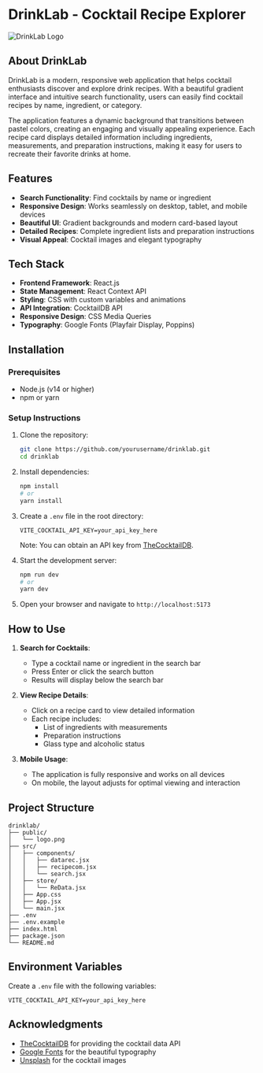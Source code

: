 # DrinkLab - Cocktail Recipe Explorer

![DrinkLab Logo](./public/logo.png)

## About DrinkLab

DrinkLab is a modern, responsive web application that helps cocktail enthusiasts discover and explore drink recipes. With a beautiful gradient interface and intuitive search functionality, users can easily find cocktail recipes by name, ingredient, or category.

The application features a dynamic background that transitions between pastel colors, creating an engaging and visually appealing experience. Each recipe card displays detailed information including ingredients, measurements, and preparation instructions, making it easy for users to recreate their favorite drinks at home.

## Features

- **Search Functionality**: Find cocktails by name or ingredient
- **Responsive Design**: Works seamlessly on desktop, tablet, and mobile devices
- **Beautiful UI**: Gradient backgrounds and modern card-based layout
- **Detailed Recipes**: Complete ingredient lists and preparation instructions
- **Visual Appeal**: Cocktail images and elegant typography

## Tech Stack

- **Frontend Framework**: React.js
- **State Management**: React Context API
- **Styling**: CSS with custom variables and animations
- **API Integration**: CocktailDB API
- **Responsive Design**: CSS Media Queries
- **Typography**: Google Fonts (Playfair Display, Poppins)

## Installation

### Prerequisites

- Node.js (v14 or higher)
- npm or yarn

### Setup Instructions

1. Clone the repository:
   ```bash
   git clone https://github.com/yourusername/drinklab.git
   cd drinklab
   ```

2. Install dependencies:
   ```bash
   npm install
   # or
   yarn install
   ```

3. Create a `.env` file in the root directory:
   ```
   VITE_COCKTAIL_API_KEY=your_api_key_here
   ```
   
   Note: You can obtain an API key from [TheCocktailDB](https://www.thecocktaildb.com/api.php).

4. Start the development server:
   ```bash
   npm run dev
   # or
   yarn dev
   ```

5. Open your browser and navigate to `http://localhost:5173`

## How to Use

1. **Search for Cocktails**:
   - Type a cocktail name or ingredient in the search bar
   - Press Enter or click the search button
   - Results will display below the search bar

2. **View Recipe Details**:
   - Click on a recipe card to view detailed information
   - Each recipe includes:
     - List of ingredients with measurements
     - Preparation instructions
     - Glass type and alcoholic status

3. **Mobile Usage**:
   - The application is fully responsive and works on all devices
   - On mobile, the layout adjusts for optimal viewing and interaction

## Project Structure

```
drinklab/
├── public/
│   └── logo.png
├── src/
│   ├── components/
│   │   ├── datarec.jsx
│   │   ├── recipecom.jsx
│   │   └── search.jsx
│   ├── store/
│   │   └── ReData.jsx
│   ├── App.css
│   ├── App.jsx
│   └── main.jsx
├── .env
├── .env.example
├── index.html
├── package.json
└── README.md
```

## Environment Variables

Create a `.env` file with the following variables:

```
VITE_COCKTAIL_API_KEY=your_api_key_here
```


## Acknowledgments

- [TheCocktailDB](https://www.thecocktaildb.com/) for providing the cocktail data API
- [Google Fonts](https://fonts.google.com/) for the beautiful typography
- [Unsplash](https://unsplash.com/) for the cocktail images
